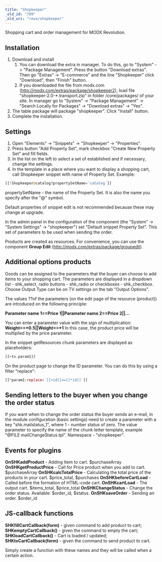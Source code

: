 ```yaml
---
title: "Shopkeeper"
_old_id: "709"
_old_uri: "revo/shopkeeper"
---
```


Shopping cart and order management for MODX Revolution.

## Installation

1. Download and install
      1. You can download the extra in manager. To do this, go to "System" -> "Package Management". Press the button "Download extras". Then go "Extras" -> "E-commerce" and the line "Shopkeeper" click "Download", then "Finish" button.
      2. If you downloaded the file from modx.com (<http://modx.com/extras/package/shopkeeper2>), load file "shopkeeper-2.0-\*.transport.zip" in folder /core/packages/ of your site. In manager go to "System" -> "Package Management" -> "Search Locally for Packages" -> "Download extras" -> "Yes".
2. The table package will package "shopkeeper". Click "Install" button.
3. Complete the installation.

## Settings

1. Open "Elements" -> "Snippets" -> "Shopkeeper" -> "Properties".
2. Press button "Add Property Set", mark checkbox "Create New Property Set" and fill fields.
3. In the list on the left to select a set of established and if necessary, change the settings.
4. In the template in a place where you want to display a shopping cart, call Shopkeeper snippet with name of Property Set.
  Example:

``` php
[[!Shopkeeper@catalog?propertySetName=`catalog`]]
```

propertySetName - the name of the Property Set. It is also the name you specify after the "@" symbol.

Default properties of snippet edit is not recommended because these may change at upgrade.

In the admin panel in the configuration of the component (the "System" -> "System Settings" -> "shopkeeper") set "Default snippet Property Set". This set of parameters to be used when sending the order.

Products are created as resources. For convenience, you can use the component **Group Edit** (<http://modx.com/extras/package/groupedit>).

## Additional options products

Goods can be assigned to the parameters that the buyer can choose to add items to your shopping cart.
The parameters are displayed in a dropdown list - shk\_select, radio buttons - shk\_radio or checkboxes - shk\_checkbox.
Choose Output Type can be on TV settings on the tab "Output Options".

The values ??of the parameters (on the edit page of the resource (product)) are introduced on the following principle:

**Parameter name 1==Price 1||Parameter name 2==Price 2||...**

You can enter a parameter value with the sign of multiplication: **Weight==\*0.5||Weight==\*1**
In this case, the product price will be multiplied by the price parameter.

In the snippet getResources chunk parameters are displayed as placeholders:

``` php
[[+tv.param1]]
```

On the product page to change the ID parameter. You can do this by using a filter "replace":

``` php
[[*param1:replace=`[[+id]]==[[*id]]`]]
```

## Sending letters to the buyer when you change the order status

If you want when to change the order status the buyer sends an e-mail, in the module configuration (basic settings) need to create a parameter with a key "shk.mailstatus\_1", where 1 - number status of zero.
The value parameter to specify the name of the chunk letter template, example "@FILE mailChangeStatus.tpl". Namespace - "shopkeeper".

## Events for plugins

**OnSHKaddProduct** - Adding Item to cart. $purchaseArray
**OnSHKgetProductPrice** - Call for Price product when you add to cart. $purchaseArray
**OnSHKcalcTotalPrice** - Calculating the total price of the products in your cart. $price\_total, $purchases
**OnSHKbeforeCartLoad** - Called before the formation of HTML-code cart.
**OnSHKcartLoad** - The output cart. $items\_total, $price\_total
**OnSHKChangeStatus** - Change the order status. Available: $order\_id, $status.
**OnSHKsaveOrder** - Sending an order. $order\_id

## JS-callback functions

**SHKfillCartCallback(form)** - given command to add product to cart;
**SHKemptyCartCallback()** - given the command to empty the cart;
**SHKloadCartCallback()** - Cart is loaded / updated;
**SHKtoCartCallback(form)** - given the command to send product to cart.

Simply create a function with these names and they will be called when a certain action.
